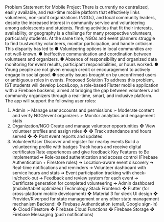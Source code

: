 Problem Statement for Mobile Project
There is currently no centralized, easily available, and real-time mobile platform that effectively links
volunteers, non-profit organizations (NGOs), and local community leaders, despite the increased interest
in community service and volunteering among adolescents and students. Finding activities that fit their
interests, availability, or geography is a challenge for many prospective volunteers, particularly students.
At the same time, NGOs and event planners struggle to find trustworthy volunteers, monitor participation,
and handle criticism.
This disparity has led to
● Volunteering options in local communities are not well-known.
● Ineffective communication and coordination between volunteers and organizers.
● Absence of responsibility and organized data monitoring for event results, participant
responsibilities, or hours worked.
● Young people are not given enough credit or encouragement to actively engage in social good.
● security issues brought on by unconfirmed users or ambiguous roles in events.
Proposed Solution
To address this problem, IST students will develop LocalLoop, a role-based Flutter mobile application
with a Firebase backend, aimed at bridging the gap between volunteers and community organizers
through a real-time, smart, and inclusive platform.
The app will support the following user roles:
1. Admin
➢ Manage user accounts and permissions
➢ Moderate content and verify NGO/event organizers
➢ Monitor analytics and engagement stats
2. Organization/NGO
Create and manage volunteer opportunities
❖ View volunteer profiles and assign roles
❖
❖ Track attendance and hours served
❖
❖ Post event reports and updates
3. Volunteer/User
Discover and register for nearby events
Build a volunteering profile with badges
Track hours and receive digital certificates
Rate experiences and give feedback
Key Features to Be Implemented
➔ Role-based authentication and access control (Firebase Authentication + Firestore rules)
➔ Location-aware event discovery
➔ Real-time notifications and reminders
➔ Volunteer dashboard with service hours and stats
➔ Event participation tracking with check-in/check-out
➔ Feedback and review system for each event
➔ Certificate generation for completed volunteering
➔ Admin dashboard (mobile/tablet optimized)
Technology Stack
Frontend:
❖ Flutter (for cross-platform mobile development)
❖ Material 3 for sleek UI design
❖ Provider/Riverpod for state management or any other state management mechanism
Backend:
❖ Firebase Authentication (email, Google sign-in)
❖ Cloud Firestore
❖ Firebase Cloud Functions
❖ Firebase Storage
❖ Firebase Messaging (push notifications)
